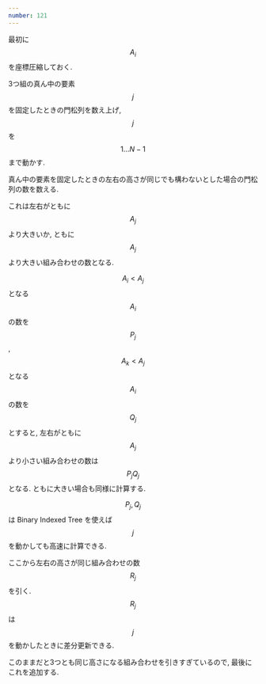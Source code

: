 ```yaml
---
number: 121
---
```

最初に $$ A_i $$ を座標圧縮しておく.

3つ組の真ん中の要素 $$ j $$ を固定したときの門松列を数え上げ, $$ j $$ を $$ 1 \dots N-1 $$ まで動かす.

真ん中の要素を固定したときの左右の高さが同じでも構わないとした場合の門松列の数を数える.

これは左右がともに $$ A_j $$ より大きいか, ともに $$ A_j $$ より大きい組み合わせの数となる.

$$ A_i < A_j $$ となる $$ A_i $$ の数を $$ P_j $$, $$ A_k < A_j $$ となる $$ A_i $$ の数を $$ Q_j $$ とすると, 左右がともに $$ A_j $$ より小さい組み合わせの数は $$ P_jQ_j $$ となる. ともに大きい場合も同様に計算する.

$$ P_j, Q_j $$ は Binary Indexed Tree を使えば $$ j $$ を動かしても高速に計算できる.

ここから左右の高さが同じ組み合わせの数 $$ R_j $$ を引く. $$ R_j $$ は $$ j $$ を動かしたときに差分更新できる.

このままだと3つとも同じ高さになる組み合わせを引きすぎているので, 最後にこれを追加する.
